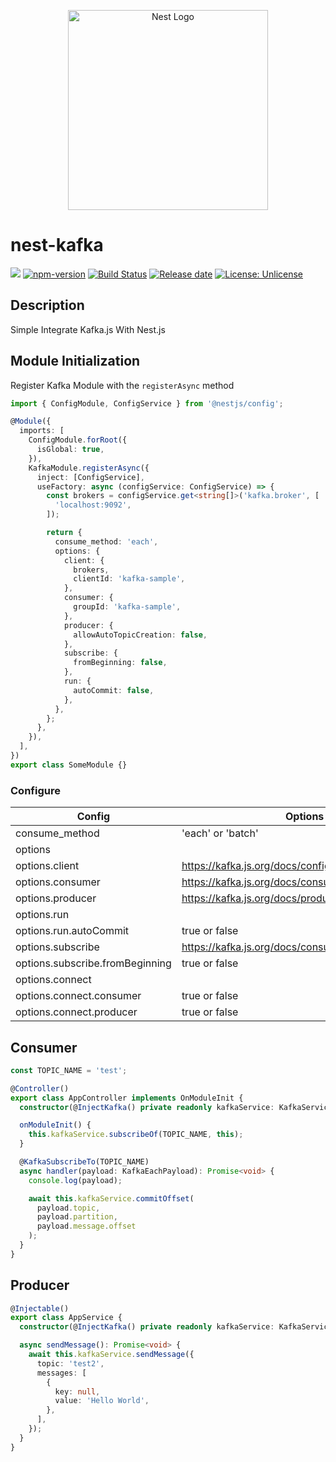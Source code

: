 <p align="center">
  <a href="http://nestjs.com/" target="blank"><img src="https://nestjs.com/img/logo_text.svg" width="320" alt="Nest Logo" /></a>
</p>

# nest-kafka

![](https://img.shields.io/github/package-json/v/claudeseo/nest-kafka)
[![npm-version](https://img.shields.io/npm/v/@claudeseo/nest-kafka.svg)](https://www.npmjs.com/package/@claudeseo/nest-kafka)
[![Build Status](https://github.com/ClaudeSeo/nest-kafka/actions/workflows/release.yml/badge.svg)](https://github.com/ClaudeSeo/nest-kafka/actions/workflows/release.yml)
[![Release date](https://img.shields.io/github/release-date/claudeseo/nest-kafka)](https://github.com/claudeseo/nest-kafka/releases)
[![License: Unlicense](https://img.shields.io/badge/license-Unlicense-blue.svg)](http://unlicense.org/)

## Description

Simple Integrate Kafka.js With Nest.js

## Module Initialization

Register Kafka Module with the `registerAsync` method

```typescript
import { ConfigModule, ConfigService } from '@nestjs/config';

@Module({
  imports: [
    ConfigModule.forRoot({
      isGlobal: true,
    }),
    KafkaModule.registerAsync({
      inject: [ConfigService],
      useFactory: async (configService: ConfigService) => {
        const brokers = configService.get<string[]>('kafka.broker', [
          'localhost:9092',
        ]);

        return {
          consume_method: 'each',
          options: {
            client: {
              brokers,
              clientId: 'kafka-sample',
            },
            consumer: {
              groupId: 'kafka-sample',
            },
            producer: {
              allowAutoTopicCreation: false,
            },
            subscribe: {
              fromBeginning: false,
            },
            run: {
              autoCommit: false,
            },
          },
        };
      },
    }),
  ],
})
export class SomeModule {}
```

### Configure

| Config                          | Options                                           |
| ------------------------------- | ------------------------------------------------- |
| consume_method                  | 'each' or 'batch'                                 |
| options                         |                                                   |
| options.client                  | https://kafka.js.org/docs/configuration           |
| options.consumer                | https://kafka.js.org/docs/consuming#options       |
| options.producer                | https://kafka.js.org/docs/producing#options       |
| options.run                     |                                                   |
| options.run.autoCommit          | true or false                                     |
| options.subscribe               | https://kafka.js.org/docs/consuming#frombeginning |
| options.subscribe.fromBeginning | true or false                                     |
| options.connect                 |                                                   |
| options.connect.consumer        | true or false                                     |
| options.connect.producer        | true or false                                     |

## Consumer

```ts
const TOPIC_NAME = 'test';

@Controller()
export class AppController implements OnModuleInit {
  constructor(@InjectKafka() private readonly kafkaService: KafkaService) {}

  onModuleInit() {
    this.kafkaService.subscribeOf(TOPIC_NAME, this);
  }

  @KafkaSubscribeTo(TOPIC_NAME)
  async handler(payload: KafkaEachPayload): Promise<void> {
    console.log(payload);

    await this.kafkaService.commitOffset(
      payload.topic,
      payload.partition,
      payload.message.offset
    );
  }
}
```

## Producer

```ts
@Injectable()
export class AppService {
  constructor(@InjectKafka() private readonly kafkaService: KafkaService) {}

  async sendMessage(): Promise<void> {
    await this.kafkaService.sendMessage({
      topic: 'test2',
      messages: [
        {
          key: null,
          value: 'Hello World',
        },
      ],
    });
  }
}
```
